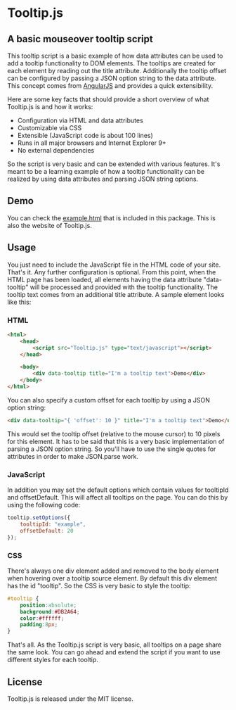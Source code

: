 Tooltip.js
==========

## A basic mouseover tooltip script

This tooltip script is a basic example of how data attributes can be used to add a tooltip functionality to DOM elements. The tooltips are created for each element by reading out the title attribute. Additionally the tooltip offset can be configured by passing a JSON option string to the data attribute. This concept comes from <a href="http://angularjs.org">AngularJS</a> and provides a quick extensibility.

Here are some key facts that should provide a short overview of what Tooltip.js is and how it works:

* Configuration via HTML and data attributes
* Customizable via CSS
* Extensible (JavaScript code is about 100 lines)
* Runs in all major browsers and Internet Explorer 9+
* No external dependencies


So the script is very basic and can be extended with various features. It's meant to be a learning example of how a tooltip functionality can be realized by using data attributes and parsing JSON string options.

## Demo
You can check the <a href="http://matthias-schuetz.github.com/tooltip.js">example.html</a> that is included in this package. This is also the website of Tooltip.js.

## Usage

You just need to include the JavaScript file in the HTML code of your site. That's it. Any further configuration is optional. From this point, when the HTML page has been loaded, all elements having the data attribute "data-tooltip" will be processed and provided with the tooltip functionality. The tooltip text comes from an additional title attribute. A sample element looks like this:

### HTML

```html
<html>
	<head>
    	<script src="Tooltip.js" type="text/javascript"></script>
    </head>

	<body>
    	<div data-tooltip title="I'm a tooltip text">Demo</div>
    </body>
</html>
```

You can also specify a custom offset for each tooltip by using a JSON option string:

```html
<div data-tooltip="{ 'offset': 10 }" title="I'm a tooltip text">Demo</div>
```

This would set the tooltip offset (relative to the mouse cursor) to 10 pixels for this element. It has to be said that this is a very basic implementation of parsing a JSON option string. So you'll have to use the single quotes for attributes in order to make JSON.parse work.

### JavaScript

In addition you may set the default options which contain values for tooltipId and offsetDefault. This will affect all tooltips on the page. You can do this by using the following code:

```javascript
tooltip.setOptions({
	tooltipId: "example",
	offsetDefault: 20
});
```

### CSS

There's always one div element added and removed to the body element when hovering over a tooltip source element. By default this div element has the id "tooltip". So the CSS is very basic to style the tooltip:

```css
#tooltip {
	position:absolute;
	background:#DB2A64;
	color:#ffffff;
	padding:8px;
}
```

That's all. As the Tooltip.js script is very basic, all tooltips on a page share the same look. You can go ahead and extend the script if you want to use different styles for each tooltip.

## License

Tooltip.js is released under the MIT license.